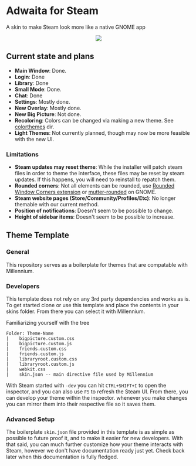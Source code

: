 # Adwaita for Steam

A skin to make Steam look more like a native GNOME app

<p align="center"><img src="[(https://raw.githubusercontent.com/tkashkin/Adwaita-for-Steam/master/screenshot.png)](https://github.com/tkashkin/Adwaita-for-Steam/blob/master/screenshot.png?raw=true)"/></p>

## Current state and plans

* **Main Window**: Done.
* **Login**: Done
* **Library**: Done
* **Small Mode**: Done.
* **Chat**: Done
* **Settings**: Mostly done.
* **New Overlay**: Mostly done.
* **New Big Picture**: Not done.
* **Recoloring**: Colors can be changed via making a new theme. See [colorthemes](/adwaita/colorthemes) dir.
* **Light Themes**: Not currently planned, though may now be more feasible with the new UI.

### Limitations

* **Steam updates may reset theme**: While the installer will patch steam files in order to theme the interface, these files may be reset by steam updates. If this happens, you will need to reinstall to repatch them.
* **Rounded corners**: Not all elements can be rounded, use [Rounded Window Corners extension](https://github.com/yilozt/rounded-window-corners) or [mutter-rounded](https://github.com/yilozt/mutter-rounded) on GNOME.
* **Steam website pages (Store/Community/Profiles/Etc)**: No longer themable with our current method.
* **Position of notifications**: Doesn't seem to be possible to change.
* **Height of sidebar items**: Doesn't seem to be possible to increase.

## Theme Template

### General 

This repository serves as a boilerplate for themes that are compatable with Millennium. 


### Developers

This template does not rely on any 3rd party dependencies and works as is. To get started clone or use this template and place the contents in your skins folder. From there you can select it with Millennium.

Familiarizing yourself with the tree
```
Folder: Theme-Name
|    bigpicture.custom.css
|    bigpicture.custom.js
|    friends.custom.css
|    friends.custom.js
|    libraryroot.custom.css
|    libraryroot.custom.js
|    webkit.css
|    skin.json -- main directive file used by Millennium
```

With Steam started with `-dev` you can hit `CTRL+SHIFT+I` to open the inspector, and you can also use `F5` to refresh the Steam UI.
From there, you can develop your theme within the inspector. whenever you make changes you can mirror them into their respective file so it saves them.

### Advanced Setup

The boilerplate `skin.json` file provided in this template is as simple as possible to future proof it, and to make it easier for new developers. With that said, you can much further customize how your theme interacts with Steam, however we don't have documentation ready just yet. 
Check back later when this documentation is fully fledged. 
